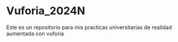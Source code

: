 # Vuforia_2024N
Este es un repositorio para mis practicas universitarias de realidad aumentada con vuforia
